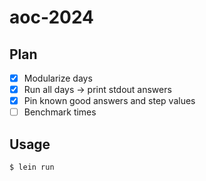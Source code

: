 # aoc-2024

## Plan

- [x] Modularize days
- [x] Run all days -> print stdout answers
- [x] Pin known good answers and step values
- [ ] Benchmark times

## Usage

    $ lein run

